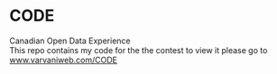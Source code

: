 # CODE
Canadian Open Data Experience<br/>
This repo contains my code for the the contest to view it please go to www.varvaniweb.com/CODE
